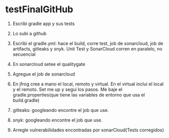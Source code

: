 # testFinalGitHub
1. Escribi gradle app y sus tests

2. Lo subi a github

3. Escribi el gradle.yml: hace el build, corre test, job de sonarcloud, job de artifacts, gitleaks y snyk. Unit Test y SonarCloud corren en paralelo, no secuencial

4. En sonarcloud setee el qualitygate

5. Agregue el job de sonarcloud

6. En jfrog cree a mano el local, remoto y virtual. En el virtual inclui el local y el remoto. Set me up y segui los pasos. Me baje el gradle.properties(que tiene las variables de entorno que usa el build.gradle)

7. gitleaks: googleando encontre el job que use.

8. snyk: googleando encontre el job que use.
9. Arregle vulnerabilidades encontradas por sonarCloud(Tests corregidos)
